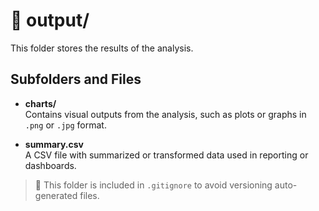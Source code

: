 # 📂 output/

This folder stores the results of the analysis.

## Subfolders and Files

- **charts/**  
  Contains visual outputs from the analysis, such as plots or graphs in `.png` or `.jpg` format.

- **summary.csv**  
  A CSV file with summarized or transformed data used in reporting or dashboards.

> 🚫 This folder is included in `.gitignore` to avoid versioning auto-generated files.
